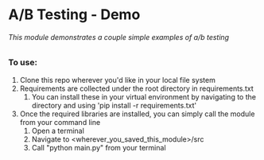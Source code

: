 # A/B Testing - Demo
###### This module demonstrates a couple simple examples of a/b testing

### To use:
1. Clone this repo wherever you'd like in your local file system
2. Requirements are collected under the root directory in requirements.txt
   1. You can install these in your virtual environment by navigating to the directory and using
   'pip install -r requirements.txt'
3. Once the required libraries are installed, you can simply call the module from your command line
   1. Open a terminal
   2. Navigate to <wherever_you_saved_this_module>/src
   4. Call "python main.py" from your terminal